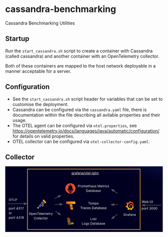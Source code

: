 # cassandra-benchmarking
Cassandra Benchmarking Utilities

## Startup

Run the `start_cassandra.sh` script to create a container with Cassandra (called cassandra) and another container with an OpenTelemetry collector.

Both of these containers are mapped to the host network deployable in a manner acceptable for a server.

## Configuration

* See the `start_cassandra.sh` script header for variables that can be set to customise the deployment.
* Cassandra can be configured via the `cassandra.yaml` file, there is documentation within the file describing all avilable properties and their usage.
* The OTEL agent can be configured via `otel.properties`, see <https://opentelemetry.io/docs/languages/java/automatic/configuration/> for details on valid properties.
* OTEL collector can be configured via `otel-collector-config.yaml`.

## Collector

![OTEL, Loki, Prometheus, Tempo, Grafana](./docs/otel_lgtm.png)
